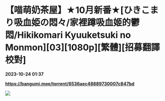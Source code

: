 # 【喵萌奶茶屋】★10月新番★[ひきこまり吸血姫の悶々/家裡蹲吸血姬的鬱悶/Hikikomari Kyuuketsuki no Monmon][03][1080p][繁體][招募翻譯校對]

**2023-10-24 01:37**

**https://bangumi.moe/torrent/6536aec48889730007c847bd**

![](https://p.sda1.dev/13/2e7f51dfe7a9f536b86f027f4d370150/mv-sp-img03@2x.png)